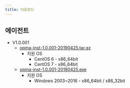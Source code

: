 ```yaml
---
title: 다운로드
---
```


## 에이전트

- V1.0.001
  - [opma-inst-1.0.001-20190425.tar.gz](opma-inst-1.0.001-20190425.tar.gz)
    - 지원 OS
      - CentOS 6 - x86_64bit
      - CentOS 7 - x86_64bit    
  - [opma-inst-1.0.001-20190425.exe](opma-inst-1.0.001-20190425.exe_)
    - 지원 OS
      - Windows 2003~2016 - x86_64bit / x86_32bit
